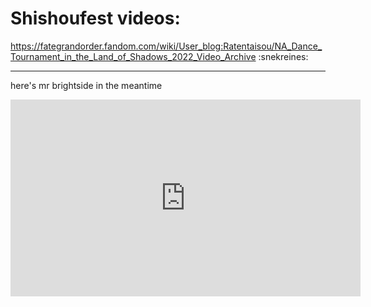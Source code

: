 # Shishoufest videos: 
https://fategrandorder.fandom.com/wiki/User_blog:Ratentaisou/NA_Dance_Tournament_in_the_Land_of_Shadows_2022_Video_Archive :snekreines:

---

here's mr brightside in the meantime
<iframe width="560" height="315" src="https://www.youtube.com/embed/gGdGFtwCNBE" title="YouTube video player" frameborder="0" allow="accelerometer; autoplay; clipboard-write; encrypted-media; gyroscope; picture-in-picture" allowfullscreen></iframe>
